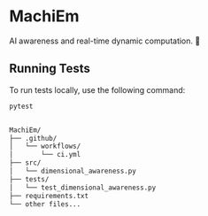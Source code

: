 # MachiEm

AI awareness and real-time dynamic computation. 🤖

## Running Tests

To run tests locally, use the following command:

```bash
pytest


MachiEm/
├── .github/
│   └── workflows/
│       └── ci.yml
├── src/
│   └── dimensional_awareness.py
├── tests/
│   └── test_dimensional_awareness.py
├── requirements.txt
└── other files...

